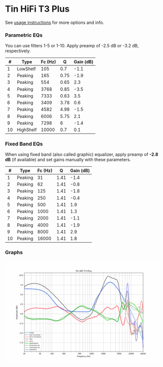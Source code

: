 # Tin HiFi T3 Plus
See [usage instructions](https://github.com/jaakkopasanen/AutoEq#usage) for more options and info.

### Parametric EQs
You can use filters 1-5 or 1-10. Apply preamp of -2.5 dB or -3.2 dB, respectively.

|   # | Type      |   Fc (Hz) |    Q |   Gain (dB) |
|-----|-----------|-----------|------|-------------|
|   1 | LowShelf  |       105 | 0.7  |        -1.1 |
|   2 | Peaking   |       165 | 0.75 |        -1.9 |
|   3 | Peaking   |       554 | 0.65 |         2.3 |
|   4 | Peaking   |      3768 | 0.85 |        -3.5 |
|   5 | Peaking   |      7333 | 0.63 |         3.5 |
|   6 | Peaking   |      3409 | 3.78 |         0.6 |
|   7 | Peaking   |      4582 | 4.98 |        -1.5 |
|   8 | Peaking   |      6006 | 5.75 |         2.1 |
|   9 | Peaking   |      7298 | 6    |        -1.4 |
|  10 | HighShelf |     10000 | 0.7  |         0.1 |

### Fixed Band EQs
When using fixed band (also called graphic) equalizer, apply preamp of **-2.8 dB** (if available) and set gains manually with these parameters.

|   # | Type    |   Fc (Hz) |    Q |   Gain (dB) |
|-----|---------|-----------|------|-------------|
|   1 | Peaking |        31 | 1.41 |        -1.4 |
|   2 | Peaking |        62 | 1.41 |        -0.8 |
|   3 | Peaking |       125 | 1.41 |        -1.8 |
|   4 | Peaking |       250 | 1.41 |        -0.4 |
|   5 | Peaking |       500 | 1.41 |         1.9 |
|   6 | Peaking |      1000 | 1.41 |         1.3 |
|   7 | Peaking |      2000 | 1.41 |        -1.1 |
|   8 | Peaking |      4000 | 1.41 |        -1.9 |
|   9 | Peaking |      8000 | 1.41 |         2.9 |
|  10 | Peaking |     16000 | 1.41 |         1.8 |

### Graphs
![](./Tin%20HiFi%20T3%20Plus.png)
